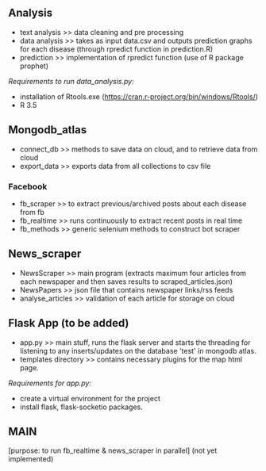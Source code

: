 ## Analysis

- text analysis >> data cleaning and pre processing
- data analysis >> takes as input data.csv and outputs prediction graphs for each disease (through rpredict function in prediction.R)
- prediction >> implementation of rpredict function (use of R package prophet) 

*Requirements to run data_analysis.py:*
- installation of Rtools.exe (https://cran.r-project.org/bin/windows/Rtools/)
- R 3.5 

## Mongodb_atlas

- connect_db >> methods to save data on cloud, and to retrieve data from cloud
- export_data >> exports data from all collections to csv file

### Facebook

- fb_scraper >> to extract previous/archived posts about each disease from fb
- fb_realtime >> runs continuously to extract recent posts in real time
- fb_methods >> generic selenium methods to construct bot scraper

## News_scraper 

- NewsScraper >> main program (extracts maximum four articles from each newspaper and then saves results to scraped_articles.json)
- NewsPapers >> json file that contains newspaper links/rss feeds
- analyse_articles >> validation of each article for storage on cloud

## Flask App (to be added)
- app.py >> main stuff, runs the flask server and starts the threading for listening to any inserts/updates on the database 'test' in mongodb atlas.
- templates directory >> contains necessary plugins for the map html page.

*Requirements for app.py:*
- create a virtual environment for the project
- install flask, flask-socketio packages.

## MAIN
[purpose: to run fb_realtime & news_scraper in parallel]
(not yet implemented)
